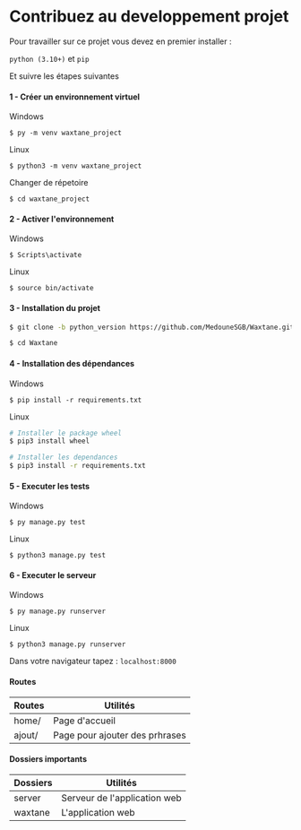 # Contribuez au developpement projet

Pour travailler sur ce projet vous devez en premier installer :

``python (3.10+)`` et ``pip``

Et suivre les étapes suivantes

#### 1 - Créer un environnement virtuel

Windows

```$ py -m venv waxtane_project```

Linux

```$ python3 -m venv waxtane_project```

Changer de répetoire

```$ cd waxtane_project```

#### 2 - Activer l'environnement

Windows

```$ Scripts\activate```

Linux

```$ source bin/activate```

#### 3 - Installation du projet

```bash
$ git clone -b python_version https://github.com/MedouneSGB/Waxtane.git 

$ cd Waxtane
```

#### 4 - Installation des dépendances

Windows

``$ pip install -r requirements.txt``

Linux

```bash
# Installer le package wheel
$ pip3 install wheel

# Installer les dependances
$ pip3 install -r requirements.txt
```

#### 5 - Executer les tests

Windows

```$ py manage.py test```

Linux

```$ python3 manage.py test```

#### 6 - Executer le serveur

Windows

```$ py manage.py runserver```

Linux

```$ python3 manage.py runserver```

Dans votre navigateur tapez : ``localhost:8000``

#### Routes

Routes | Utilités
-------| -----------------------------------
home/  | Page d'accueil
ajout/ | Page pour ajouter des prhrases

#### Dossiers importants

Dossiers       | Utilités
---------------|------------------------------------
server         | Serveur de l'application web
waxtane        | L'application web
